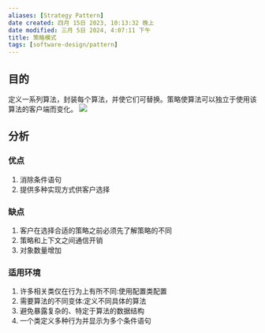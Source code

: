 ```yaml
---
aliases: [Strategy Pattern]
date created: 四月 15日 2023, 10:13:32 晚上
date modified: 三月 5日 2024, 4:07:11 下午
title: 策略模式
tags: [software-design/pattern]
---
```

## 目的

定义一系列算法，封装每个算法，并使它们可替换。策略使算法可以独立于使用该算法的客户端而变化。
![](https://spricoder.oss-cn-shanghai.aliyuncs.com/2021-Software-System-Design/img/lec02/21.png)

## 分析

### 优点
1. 消除条件语句  
2. 提供多种实现方式供客户选择

### 缺点
1. 客户在选择合适的策略之前必须先了解策略的不同
2. 策略和上下文之间通信开销
3. 对象数量增加

### 适用环境
1.  许多相关类仅在行为上有所不同:使用配置类配置
2.  需要算法的不同变体:定义不同具体的算法
3.  避免暴露复杂的、特定于算法的数据结构
4. 一个类定义多种行为并显示为多个条件语句